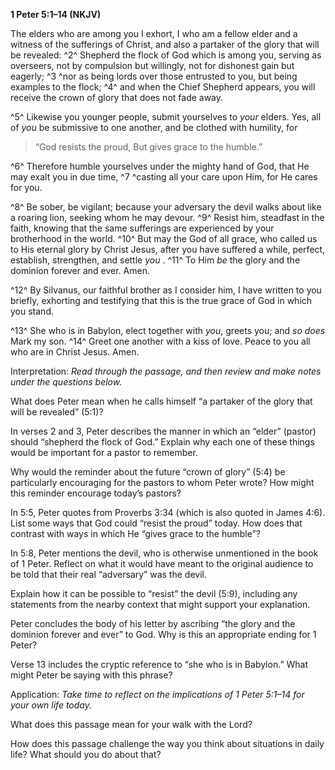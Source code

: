 **1 Peter 5:1–14 (NKJV)**

The elders who are among you I exhort, I who am a fellow elder and a witness of the sufferings of Christ, and also a partaker of the glory that will be revealed: ^2^ Shepherd the flock of God which is among you, serving as overseers, not by compulsion but willingly, not for dishonest gain but eagerly; ^3 ^nor as being lords over those entrusted to you, but being examples to the flock; ^4^ and when the Chief Shepherd appears, you will receive the crown of glory that does not fade away.

^5^ Likewise you younger people, submit yourselves to *your* elders. Yes, all of *you* be submissive to one another, and be clothed with humility, for

> “God resists the proud, But gives grace to the humble.”

^6^ Therefore humble yourselves under the mighty hand of God, that He may exalt you in due time, ^7 ^casting all your care upon Him, for He cares for you.

^8^ Be sober, be vigilant; because your adversary the devil walks about like a roaring lion, seeking whom he may devour. ^9^ Resist him, steadfast in the faith, knowing that the same sufferings are experienced by your brotherhood in the world. ^10^ But may the God of all grace, who called us to His eternal glory by Christ Jesus, after you have suffered a while, perfect, establish, strengthen, and settle *you* . ^11^ To Him *be* the glory and the dominion forever and ever. Amen.

^12^ By Silvanus, our faithful brother as I consider him, I have written to you briefly, exhorting and testifying that this is the true grace of God in which you stand.

^13^ She who is in Babylon, elect together with *you*, greets you; and *so does* Mark my son. ^14^ Greet one another with a kiss of love. Peace to you all who are in Christ Jesus. Amen.

Interpretation: *Read through the passage, and then review and make notes under the questions below.*

What does Peter mean when he calls himself “a partaker of the glory that will be revealed” (5:1)?

In verses 2 and 3, Peter describes the manner in which an “elder” (pastor) should “shepherd the flock of God.” Explain why each one of these things would be important for a pastor to remember.

Why would the reminder about the future “crown of glory” (5:4) be particularly encouraging for the pastors to whom Peter wrote? How might this reminder encourage today’s pastors?

In 5:5, Peter quotes from Proverbs 3:34 (which is also quoted in James 4:6). List some ways that God could “resist the proud” today. How does that contrast with ways in which He “gives grace to the humble”?

In 5:8, Peter mentions the devil, who is otherwise unmentioned in the book of 1 Peter. Reflect on what it would have meant to the original audience to be told that their real “adversary” was the devil.

Explain how it can be possible to “resist” the devil (5:9), including any statements from the nearby context that might support your explanation.

Peter concludes the body of his letter by ascribing “the glory and the dominion forever and ever” to God. Why is this an appropriate ending for 1 Peter?

Verse 13 includes the cryptic reference to “she who is in Babylon.” What might Peter be saying with this phrase?

Application: *Take time to reflect on the implications of 1 Peter 5:1–14 for your own life today.*

What does this passage mean for your walk with the Lord?

How does this passage challenge the way you think about situations in daily life? What should you do about that?
